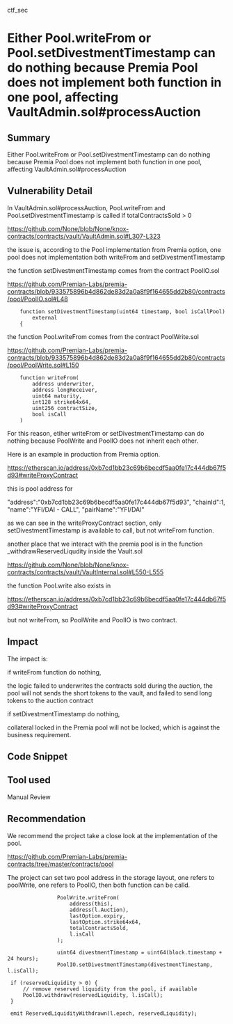 ctf_sec
# Either Pool.writeFrom or Pool.setDivestmentTimestamp can do nothing because Premia Pool does not implement both function in one pool, affecting VaultAdmin.sol#processAuction

## Summary

Either Pool.writeFrom or Pool.setDivestmentTimestamp can do nothing because Premia Pool does not implement both function in one pool, affecting VaultAdmin.sol#processAuction

## Vulnerability Detail

In VaultAdmin.sol#processAuction, Pool.writeFrom and Pool.setDivestmentTimestamp is called if totalContractsSold > 0

https://github.com/None/blob/None/knox-contracts/contracts/vault/VaultAdmin.sol#L307-L323

the issue is, according to the Pool implementation from Premia option, one pool does not implementation both writeFrom and setDivestmentTimestamp

the function setDivestmentTimestamp comes from the contract PoolIO.sol

https://github.com/Premian-Labs/premia-contracts/blob/933575896b4d862de83d2a0a8f9f164655dd2b80/contracts/pool/PoolIO.sol#L48

```solidity
    function setDivestmentTimestamp(uint64 timestamp, bool isCallPool)
        external
    {
```

the function Pool.writeFrom comes from the contract PoolWrite.sol

https://github.com/Premian-Labs/premia-contracts/blob/933575896b4d862de83d2a0a8f9f164655dd2b80/contracts/pool/PoolWrite.sol#L150

```solidity
    function writeFrom(
        address underwriter,
        address longReceiver,
        uint64 maturity,
        int128 strike64x64,
        uint256 contractSize,
        bool isCall
    ) 
```

For this reason, etiher writeFrom or  setDivestmentTimestamp can do nothing because PoolWrite and PoolIO does not inherit each other.

Here is an example in production from Premia option.

https://etherscan.io/address/0xb7cd1bb23c69b6becdf5aa0fe17c444db67f5d93#writeProxyContract

this is pool address for 

"address":"0xb7cd1bb23c69b6becdf5aa0fe17c444db67f5d93",
"chainId":1,
"name":"YFI/DAI - CALL",
"pairName":"YFI/DAI"

as we can see in the writeProxyContract section, only setDivestmentTimestamp is available to call, but not writeFrom function.

another place that we interact with the premia pool is in the function _withdrawReservedLiqudity inside the Vault.sol

https://github.com/None/blob/None/knox-contracts/contracts/vault/VaultInternal.sol#L550-L555

the function Pool.write also exists in 

https://etherscan.io/address/0xb7cd1bb23c69b6becdf5aa0fe17c444db67f5d93#writeProxyContract

but not writeFrom, so PoolWrite and PoolIO is two contract.

## Impact

The impact is:

if writeFrom function do nothing,

the logic failed to underwrites the contracts sold during the auction, the pool will not sends the short tokens
to the vault, and failed to send long tokens to the auction contract

if setDivestmentTimestamp do nothing,

collateral locked in the Premia pool will not be locked, which is against the business requirement.

## Code Snippet

## Tool used

Manual Review

## Recommendation

We recommend the project take a close look at the implementation of the pool.

https://github.com/Premian-Labs/premia-contracts/tree/master/contracts/pool

The project can set two pool address in the storage layout, one refers to poolWrite, one refers to PoolIO, then both function can be calld.

```solidity
                PoolWrite.writeFrom(
                    address(this),
                    address(l.Auction),
                    lastOption.expiry,
                    lastOption.strike64x64,
                    totalContractsSold,
                    l.isCall
                );

                uint64 divestmentTimestamp = uint64(block.timestamp + 24 hours);
                PoolIO.setDivestmentTimestamp(divestmentTimestamp, l.isCall);
```

```solidity
 if (reservedLiquidity > 0) { 
     // remove reserved liquidity from the pool, if available 
     PoolIO.withdraw(reservedLiquidity, l.isCall); 
 } 
  
 emit ReservedLiquidityWithdrawn(l.epoch, reservedLiquidity); 
```
